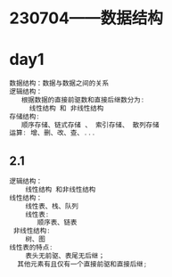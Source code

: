 # 230704——数据结构

# day1 

~~~c
数据结构：数据与数据之间的关系
逻辑结构：
   根据数据的直接前驱数和直接后继数分为:
     线性结构 和 非线性结构
存储结构:
   顺序存储、链式存储 、 索引存储、 散列存储
运算: 增、删、改、查、...
~~~

## 2.1

~~~c
逻辑结构：
  	线性结构 和非线性结构
线性结构：
  	线性表、栈、队列
    线性表:
       顺序表、链表
 非线性结构:
	树、图
线性表的特点:
	表头无前驱、表尾无后继；
  其他元素有且仅有一个直接前驱和直接后继;
~~~

